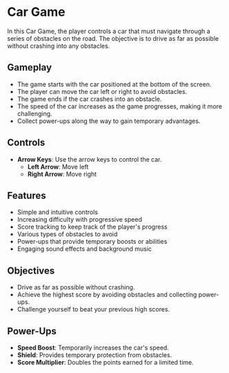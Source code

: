 # Car Game

In this Car Game, the player controls a car that must navigate through a series of obstacles on the road. The objective is to drive as far as possible without crashing into any obstacles.

## Gameplay

- The game starts with the car positioned at the bottom of the screen.
- The player can move the car left or right to avoid obstacles.
- The game ends if the car crashes into an obstacle.
- The speed of the car increases as the game progresses, making it more challenging.
- Collect power-ups along the way to gain temporary advantages.

## Controls

- **Arrow Keys**: Use the arrow keys to control the car.
  - **Left Arrow**: Move left
  - **Right Arrow**: Move right

## Features

- Simple and intuitive controls
- Increasing difficulty with progressive speed
- Score tracking to keep track of the player's progress
- Various types of obstacles to avoid
- Power-ups that provide temporary boosts or abilities
- Engaging sound effects and background music

## Objectives

- Drive as far as possible without crashing.
- Achieve the highest score by avoiding obstacles and collecting power-ups.
- Challenge yourself to beat your previous high scores.

## Power-Ups

- **Speed Boost**: Temporarily increases the car's speed.
- **Shield**: Provides temporary protection from obstacles.
- **Score Multiplier**: Doubles the points earned for a limited time.   